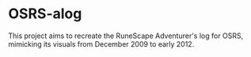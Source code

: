# OSRS-alog
This project aims to recreate the RuneScape Adventurer's log for OSRS, mimicking its visuals from December 2009 to early 2012. 
